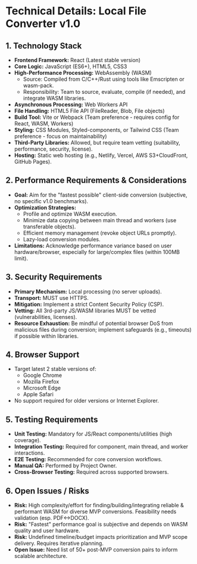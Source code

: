 # Technical Details: Local File Converter v1.0

## 1. Technology Stack

- **Frontend Framework:** React (Latest stable version)
- **Core Logic:** JavaScript (ES6+), HTML5, CSS3
- **High-Performance Processing:** WebAssembly (WASM)
  - Source: Compiled from C/C++/Rust using tools like Emscripten or wasm-pack.
  - Responsibility: Team to source, evaluate, compile (if needed), and integrate WASM libraries.
- **Asynchronous Processing:** Web Workers API
- **File Handling:** HTML5 File API (FileReader, Blob, File objects)
- **Build Tool:** Vite or Webpack (Team preference - requires config for React, WASM, Workers)
- **Styling:** CSS Modules, Styled-components, or Tailwind CSS (Team preference - focus on maintainability)
- **Third-Party Libraries:** Allowed, but require team vetting (suitability, performance, security, license).
- **Hosting:** Static web hosting (e.g., Netlify, Vercel, AWS S3+CloudFront, GitHub Pages).

## 2. Performance Requirements & Considerations

- **Goal:** Aim for the "fastest possible" client-side conversion (subjective, no specific v1.0 benchmarks).
- **Optimization Strategies:**
  - Profile and optimize WASM execution.
  - Minimize data copying between main thread and workers (use transferable objects).
  - Efficient memory management (revoke object URLs promptly).
  - Lazy-load conversion modules.
- **Limitations:** Acknowledge performance variance based on user hardware/browser, especially for large/complex files (within 100MB limit).

## 3. Security Requirements

- **Primary Mechanism:** Local processing (no server uploads).
- **Transport:** MUST use HTTPS.
- **Mitigation:** Implement a strict Content Security Policy (CSP).
- **Vetting:** All 3rd-party JS/WASM libraries MUST be vetted (vulnerabilities, licenses).
- **Resource Exhaustion:** Be mindful of potential browser DoS from malicious files during conversion; implement safeguards (e.g., timeouts) if possible within libraries.

## 4. Browser Support

- Target latest 2 stable versions of:
  - Google Chrome
  - Mozilla Firefox
  - Microsoft Edge
  - Apple Safari
- No support required for older versions or Internet Explorer.

## 5. Testing Requirements

- **Unit Testing:** Mandatory for JS/React components/utilities (high coverage).
- **Integration Testing:** Required for component, main thread, and worker interactions.
- **E2E Testing:** Recommended for core conversion workflows.
- **Manual QA:** Performed by Project Owner.
- **Cross-Browser Testing:** Required across supported browsers.

## 6. Open Issues / Risks

- **Risk:** High complexity/effort for finding/building/integrating reliable & performant WASM for diverse MVP conversions. Feasibility needs validation (esp. PDF<->DOCX).
- **Risk:** "Fastest" performance goal is subjective and depends on WASM quality and user hardware.
- **Risk:** Undefined timeline/budget impacts prioritization and MVP scope delivery. Requires iterative planning.
- **Open Issue:** Need list of 50+ post-MVP conversion pairs to inform scalable architecture. 